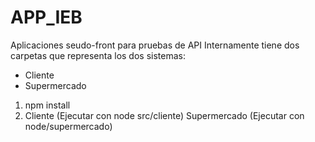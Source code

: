 # APP_IEB
Aplicaciones seudo-front para pruebas de API
Internamente tiene dos carpetas que representa los dos sistemas:
- Cliente  
- Supermercado

1) npm install
2) Cliente  (Ejecutar con node src/cliente)
   Supermercado (Ejecutar con node/supermercado)


